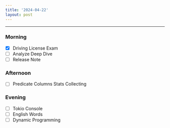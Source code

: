 ```yaml
---
title: '2024-04-22'
layout: post
---
```


---

### Morning

- [x] Driving License Exam
- [ ] Analyze Deep Dive
- [ ] Release Note

### Afternoon

- [ ] Predicate Columns Stats Collecting

### Evening

- [ ] Tokio Console
- [ ] English Words
- [ ] Dynamic Programming
